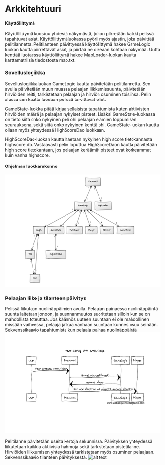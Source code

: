 # Arkkitehtuuri

#### Käyttöliittymä
Käyttöliittymä koostuu yhdestä näkymästä, johon piirretään kaikki pelissä tapahtuvat asiat. Käyttöliittymäluokassa pyörii myös ajastin, joka päivittää pelitilannetta. Pelitilanteen päivittyessä käyttöliittymä hakee GameLogic luokan kautta piirrettävät asiat, ja piirtää ne oikeaan kohtaan näkymää. Uutta kenttää luotaessa käyttöliittymä hakee MapLoader-luokan kautta karttamatriisin tiedostosta map.txt. 

### Sovelluslogiikka
Sovelluslogiikkaluokan GameLogic kautta päivitetään pelitilannetta. Sen avulla päivitetään muun muassa pelaajan liikkumissuunta, päivitetään hirviöiden reitti, tarkistetaan pelaajan ja hirviön osuminen toisiinsa. Pelin alussa sen kautta luodaan pelissä tarvittavat oliot. 

GameState-luokka pitää kirjaa sellaisista tapahtumista kuten aktiivisten hirviöiden määrä ja pelaajan nykyiset pisteet. Lisäksi GameState-luokassa on tieto siitä onko nykyinen peli ohi pelaajan elämien loppumisen seurauksena, sekä siitä onko nykyinen kenttä ohi. GameState-luokan kautta ollaan myös yhteydessä HighScoreDao luokkaan.

HighScoreDao-luokan kautta haetaan nykyinen high score tietokannasta highscore.db. Vastaavasti pelin loputtua HighScoreDaon kautta päivitetään high score tietokantaan, jos pelaajan keräämät pisteet ovat korkeammat kuin vanha highscore.



#### Ohjelman luokkarakenne
![alt text](https://github.com/RoopeNiemi/OTMtyo/blob/master/dokumentaatio/kuvat/Luokkakaavio.jpg)

### Pelaajan liike ja tilanteen päivitys

Pelissä liikutaan nuolinäppäimien avulla. Pelaajan painaessa nuolinäppäintä suunta laitetaan jonoon, ja suunnanmuutos suoritetaan silloin kun se on mahdollista toteuttaa. Jos käännös uuteen suuntaan ei ole mahdollinen missään vaiheessa, pelaaja jatkaa vanhaan suuntaan kunnes osuu seinään.  
Sekvenssikaavio tapahtumista kun pelaaja painaa nuolinäppäintä
![alt text](https://github.com/RoopeNiemi/OTMtyo/blob/master/dokumentaatio/kuvat/pelaajanLiikkuminenSekvenssikaavio.png)

Pelitilanne päivitetään useita kertoja sekunnissa. Päivityksen yhteydessä liikutetaan kaikkia aktiivisia hahmoja sekä tarkistetaan pistetilanne. Hirviöiden liikkumisen yhteydessä tarkistetaan myös osuminen pelaajaan. 
Sekvenssikaavio tilanteen päivityksestä.
![alt text](https://github.com/RoopeNiemi/OTMtyo/blob/master/dokumentaatio/kuvat/tilanteenP%C3%A4ivitysSekvenssikaavio.png)



